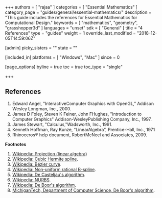 +++
authors = [ "rajaa" ]
categories = [ "Essential Mathematics" ]
category_page = "guides/general/essential-mathematics/"
description = "This guide includes the references for Essential Mathematics for Computational Design."
keywords = [ "mathematics", "geometry", "grasshopper3d" ]
languages = "unset"
sdk = [ "General" ]
title = "4 References"
type = "guides"
weight = 1
override_last_modified = "2018-12-05T14:59:06Z"

[admin]
picky_sisters = ""
state = ""

[included_in]
platforms = [ "Windows", "Mac" ]
since = 0

[page_options]
byline = true
toc = true
toc_type = "single"

+++

## References

1. Edward Angel, "InteractiveComputer Graphics with OpenGL,” Addison Wesley Longman, Inc., 2000.
2. James D Foley, Steven K Feiner, John FHughes, "Introduction to Computer Graphics" Addison-WesleyPublishing Company, Inc., 1997.
3. James Stewart, "Calculus,"Wadsworth, Inc., 1991.
4. Kenneth Hoffman, Ray Kunze, “LinearAlgebra”, Prentice-Hall, Inc., 1971
5. Rhinoceros® help document, RobertMcNeel and Associates, 2009.

**Footnotes**

1. [Wikipedia: Projection (linear algebra)](http://en.wikipedia.org/wiki/Projection_(linear_algebra))   
2. [Wikipedia: Cubic Hermite spline](http://en.wikipedia.org/wiki/Cubic_Hermite_spline).  
3. [Wikipedia: Bézier curve](http://en.wikipedia.org/wiki/B%25C3%25A9zier_curve).  
4. [Wikipedia: Non-uniform rational B-spline](http://en.wikipedia.org/wiki/Non-uniform_rational_B-spline).  
5. [Wikipedia: De Casteljau's algorithm](http://en.wikipedia.org/wiki/De_Casteljau%27s_algorithm).  
  1. [Wikipedia: NURBS](http://en.wikipedia.org/wiki/NURBS).  
6. [Wikipedia: De Boor's algorithm](http://en.wikipedia.org/wiki/De_Boor's_algorithm).  
7. [MichiganTech, Department of Computer Science, De Boor's algorithm](http://www.cs.mtu.edu/~shene/COURSES/cs3621/NOTES/spline/de-Boor.html).  
